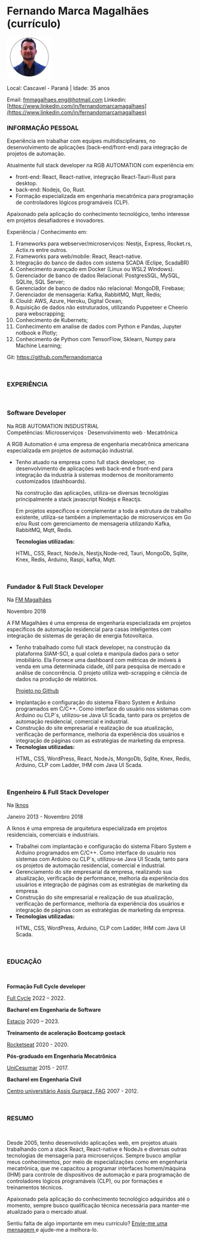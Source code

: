 # Fernando Marca Magalhães (currículo)

<img src="./assets/avatar.png" />

Local: Cascavel - Paraná | Idade: 35 anos

Email: [fmmagalhaes.eng@hotmail.com](mailto:fmmagalhaes.eng@hotmail.com)
Linkedin: [https://www.linkedin.com/in/fernandomarcamagalhaes](https://www.linkedin.com/in/fernandomarcamagalhaes)

### INFORMAÇÃO PESSOAL

Experiência em trabalhar com equipes multidisciplinares, no desenvolvimento de aplicações (back-end/front-end) para integração de projetos de automação.

Atualmente full stack developer na RGB AUTOMATION com experiência em:

- front-end: React, React-native, integração React-Tauri-Rust para desktop.
- back-end: Nodejs, Go, Rust.
- Formação especializada em engenharia mecatrônica para programação de controladores lógicos programáveis (CLP).

Apaixonado pela aplicação do conhecimento tecnológico, tenho interesse em projetos desafiadores e inovadores.

Experiência / Conhecimento em:

1. Frameworks para webserver/microserviços: Nestjs, Express, Rocket.rs, Actix.rs entre outros.
2. Frameworks para web/mobile: React, React-native.
3. Integração do banco de dados com sistema SCADA (Eclipe, ScadaBR)
4. Conhecimento avançado em Docker (Linux ou WSL2 Windows).
5. Gerenciador de banco de dados Relacional: PostgresSQL, MySQL, SQLite, SQL Server;
6. Gerenciador de banco de dados não relacional: MongoDB, Firebase;
7. Gerenciador de mensageria: Kafka, RabbitMQ, Mqtt, Redis;
8. Clould: AWS, Azure, Heroku, Digital Ocean;
9. Aquisição de dados não estruturados, utilizando Puppeteer e Cheerio para webscrapping;
10. Conhecimento de Kubernets;
11. Conhecimento em analise de dados com Python e Pandas, Jupyter notbook e Plotly;
12. Conhecimento de Python com TensorFlow, Sklearn, Numpy para Machine Learning;

Git: https://github.com/fernandomarca

<br>

### EXPERIÊNCIA

<br>

### Software Developer

Na RGB AUTOMATION INSDUSTRIAL <br>
Competências: Microsserviços · Desenvolvimento web · Mecatrônica

A RGB Automation é uma empresa de engenharia mecatrônica americana especializada em projetos de automação industrial.

<ul>
    <li>
Tenho atuado na empresa como full stack developer, no desenvolvimento de aplicações web back-end e front-end para integração da industria à sistemas modernos de monitoramento customizados (dashboards). 
<p>Na construção das aplicações, utiliza-se diversas tecnológias principalmente a stack javascript Nodejs e Reactjs.</p>
<p>Em projetos específicos e complementar a toda a estrutura de trabalho existente, utiliza-se também a implementação de microserviços em Go e/ou Rust com gerenciamento de mensageria utilizando Kafka, RabbitMQ, Mqtt, Redis.</p>

</li>
    <b>Tecnologias utilizadas:</b>
    <p>HTML, CSS, React, NodeJs, Nestjs,Node-red, Tauri, MongoDb, Sqlite, Knex, Redis, Arduino, Raspi, kafka, Mqtt.</p>
    </li>
</ul>
<br>

### Fundador & Full Stack Developer

Na [FM Magalhães](https://fmmagalhaes.com.br/)

Novembro 2018

<p>A FM Magalhães é uma empresa de engenharia especializada em projetos específicos de automação residencial para casas inteligentes com integração de sistemas de geração de energia fotovoltaica.</p>
<ul>
    <li>Tenho trabalhado como full stack developer, na construção da plataforma SIAM-SCI, a qual coleta e manipula dados para o setor imobiliário. Ela Fornece uma dashboard com métricas de imóveis à venda em uma determinada cidade, útil para pesquisa de mercado e análise de concorrência. O projeto utiliza web-scrapping e ciência de dados na produção de relatórios.

[Projeto no Github](https://github.com/fernandomarca/Projeto-Sciam-sci)

</li>
    <li>
    Implantação e configuração do sistema Fibaro System e Arduino programados em C/C++. 
    Como interface do usuário nos sistemas com Arduino ou CLP´s, utilizou-se Java UI Scada, tanto para os projetos de automação residencial, comercial e industrial.
    </li>
    <li>
    Construção do site empresarial e realização de sua atualização, verificação de performance, melhoria da experiência dos usuários e integração de páginas com as estratégias de marketing da empresa.
    </li>
    <li>
    <b>Tecnologias utilizadas:</b>
    <p>HTML, CSS, WordPress, React, NodeJs, MongoDb, Sqlite, Knex, Redis, Arduino, CLP com Ladder, IHM com Java UI Scada.</p>
    </li>
</ul>
<br>

### Engenheiro & Full Stack Developer

Na [Iknos](https://iknosarquitetura.eng.br/)

Janeiro 2013 - Novembro 2018

<p>A Iknos é uma empresa de arquitetura especializada em projetos residenciais, comerciais e industriais.</p>
<ul>
    <li>
    Trabalhei com implantação e configuração do sistema Fibaro System e Arduino programados em C/C++. Como interface do usuário nos sistemas com Arduino ou CLP´s, utilizou-se Java UI Scada, tanto para os projetos de automação residencial, comercial e industrial.
    </li>
    <li>
    Gerenciamento do site empresarial da empresa, realizando sua atualização, verificação de performance, melhoria da experiência dos usuários e integração de páginas com as estratégias de marketing da empresa.
    </li>
    <li>
    Construção do site empresarial e realização de sua atualização, verificação de performance, melhoria da experiência dos usuários e integração de páginas com as estratégias de marketing da empresa.
    </li>
    <li>
    <b>Tecnologias utilizadas:</b>
    <p>HTML, CSS, WordPress, Arduino, CLP com Ladder, IHM com Java UI Scada.</p>
    </li>
</ul>

<br>

### EDUCAÇÃO

<br>

**Formação Full Cycle developer**

[Full Cycle](https://fullcycle.com.br/) 2022 – 2022.<br>

<p><b>Bacharel em Engenharia de Software</b></p>

[Estacio](https://portal.estacio.br/) 2020 – 2023.
<br>

<p><b>Treinamento de aceleração Bootcamp gostack</b></p>

[Rocketseat](https://rocketseat.com.br/) 2020 - 2020.
<br>

<p><b>Pós-graduado em Engenharia Mecatrônica</b></p>

[UniCesumar](https://www.unicesumar.edu.br/home/) 2015 - 2017.
<br>

<p><b>Bacharel em Engenharia Civil</b></p>

[Centro universitário Assis Gurgacz, FAG](https://www.fag.edu.br/) 2007 - 2012.

<br>

### RESUMO

<br>

Desde 2005, tenho desenvolvido aplicações web, em projetos atuais trabalhando com a stack React, React-native e NodeJs e diversas outras tecnologias de mensageria para microserviços.
Sempre busco ampliar meus conhecimentos, por meio de especializações como em engenharia mecatrônica, que me capacitou a programar interfaces homem/máquina (IHM) para controle de dispositivos de automação e para programação de controladores lógicos programáveis (CLP), ou por formações e treinamentos técnicos.

Apaixonado pela aplicação do conhecimento tecnológico adquiridos até o momento, sempre busco qualificação técnica necessária para manter-me atualizado para o mercado atual.

Sentiu falta de algo importante em meu currículo?
[Envie-me uma mensagem ](mailto:fmmagalhaes.eng@hotmail.com) e ajude-me a melhora-lo.
